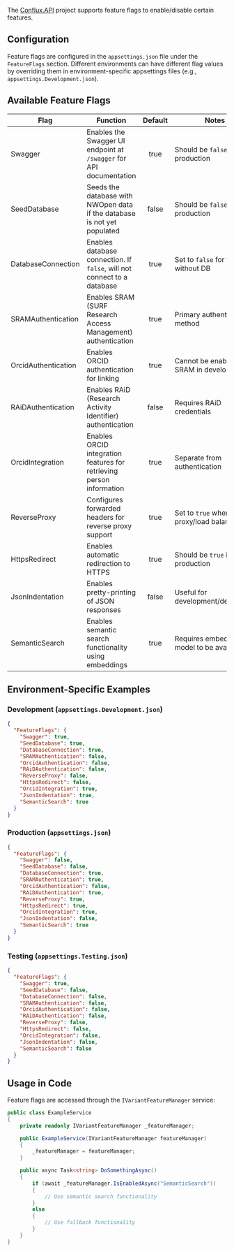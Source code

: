 The [Conflux.API]() project supports feature flags to enable/disable certain features.

## Configuration

Feature flags are configured in the `appsettings.json` file under the `FeatureFlags` section. Different environments can have different flag values by overriding them in environment-specific appsettings files (e.g., `appsettings.Development.json`).

## Available Feature Flags

| **Flag**                | **Function**                                                                                                                         | **Default** | **Notes** |
|-------------------------|--------------------------------------------------------------------------------------------------------------------------------------|:-----------:|-----------|
| Swagger                 | Enables the Swagger UI endpoint at `/swagger` for API documentation                                                                  |    true     | Should be `false` in production |
| SeedDatabase            | Seeds the database with NWOpen data if the database is not yet populated                                                            |    false    | Should be `false` in production |
| DatabaseConnection      | Enables database connection. If `false`, will not connect to a database                                                             |    true     | Set to `false` for testing without DB |
| SRAMAuthentication      | Enables SRAM (SURF Research Access Management) authentication                                                                       |    true     | Primary authentication method |
| OrcidAuthentication     | Enables ORCID authentication for linking                                                                                 |    true     | Cannot be enabled with SRAM in development |
| RAiDAuthentication      | Enables RAiD (Research Activity Identifier) authentication                                                                          |    false    | Requires RAiD credentials |
| OrcidIntegration        | Enables ORCID integration features for retrieving person information                                                                |    true     | Separate from authentication |
| ReverseProxy            | Configures forwarded headers for reverse proxy support                                                                              |    true     | Set to `true` when behind proxy/load balancer |
| HttpsRedirect           | Enables automatic redirection to HTTPS                                                                                              |    true     | Should be `true` in production |
| JsonIndentation         | Enables pretty-printing of JSON responses                                                                                           |    false    | Useful for development/debugging |
| SemanticSearch          | Enables semantic search functionality using embeddings                                                                              |    true     | Requires embedding model to be available |

## Environment-Specific Examples

### Development (`appsettings.Development.json`)
```json
{
  "FeatureFlags": {
    "Swagger": true,
    "SeedDatabase": true,
    "DatabaseConnection": true,
    "SRAMAuthentication": false,
    "OrcidAuthentication": false,
    "RAiDAuthentication": false,
    "ReverseProxy": false,
    "HttpsRedirect": false,
    "OrcidIntegration": true,
    "JsonIndentation": true,
    "SemanticSearch": true
  }
}
```

### Production (`appsettings.json`)
```json
{
  "FeatureFlags": {
    "Swagger": false,
    "SeedDatabase": false,
    "DatabaseConnection": true,
    "SRAMAuthentication": true,
    "OrcidAuthentication": false,
    "RAiDAuthentication": true,
    "ReverseProxy": true,
    "HttpsRedirect": true,
    "OrcidIntegration": true,
    "JsonIndentation": false,
    "SemanticSearch": true
  }
}
```

### Testing (`appsettings.Testing.json`)
```json
{
  "FeatureFlags": {
    "Swagger": true,
    "SeedDatabase": false,
    "DatabaseConnection": false,
    "SRAMAuthentication": false,
    "OrcidAuthentication": false,
    "RAiDAuthentication": false,
    "ReverseProxy": false,
    "HttpsRedirect": false,
    "OrcidIntegration": false,
    "JsonIndentation": false,
    "SemanticSearch": false
  }
}
```

## Usage in Code

Feature flags are accessed through the `IVariantFeatureManager` service:

```csharp
public class ExampleService
{
    private readonly IVariantFeatureManager _featureManager;

    public ExampleService(IVariantFeatureManager featureManager)
    {
        _featureManager = featureManager;
    }

    public async Task<string> DoSomethingAsync()
    {
        if (await _featureManager.IsEnabledAsync("SemanticSearch"))
        {
            // Use semantic search functionality
        }
        else
        {
            // Use fallback functionality
        }
    }
}
```